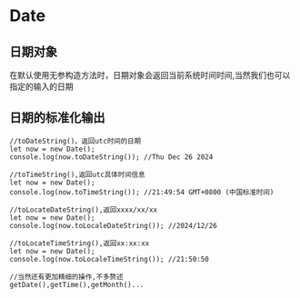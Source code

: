 # Date

## 日期对象

在默认使用无参构造方法时，日期对象会返回当前系统时间时间,当然我们也可以指定的输入的日期

## 日期的标准化输出

```JS
//toDateString()，返回utc时间的日期
let now = new Date();
console.log(now.toDateString()); //Thu Dec 26 2024

//toTimeString(),返回utc具体时间信息
let now = new Date();
console.log(now.toTimeString()); //21:49:54 GMT+0800 (中国标准时间)

//toLocateDateString(),返回xxxx/xx/xx
let now = new Date();
console.log(now.toLocaleDateString()); //2024/12/26

//toLocateTimeString(),返回xx:xx:xx
let now = new Date();
console.log(now.toLocaleTimeString()); //21:50:50

//当然还有更加精细的操作,不多赘述
getDate(),getTime(),getMonth()...
```
